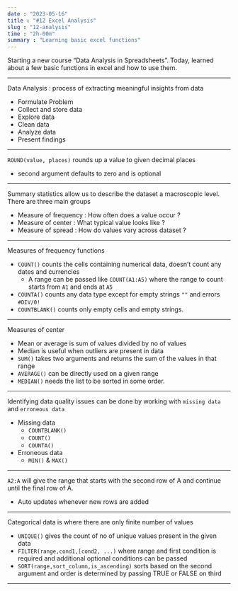 ```yaml
---
date : "2023-05-16"
title : "#12 Excel Analysis"
slug : "12-analysis"
time : "2h-00m"
summary : "Learning basic excel functions"
---
```


Starting a new course “Data Analysis in Spreadsheets”. Today, learned about a few basic functions in excel and how to use them.

---

Data Analysis : process of extracting meaningful insights from data

- Formulate Problem
- Collect and store data
- Explore data
- Clean data
- Analyze data
- Present findings

---

`ROUND(value, places)` rounds up a value to given decimal places 

- second argument defaults to zero and is optional

---

Summary statistics allow us to describe the dataset a macroscopic level. There are three main groups 

- Measure of frequency : How often does a value occur ?
- Measure of center : What typical value looks like ?
- Measure of spread : How do values vary across dataset ?

---

Measures of frequency functions 

- `COUNT()` counts the cells containing numerical data, doesn’t count any dates and currencies
    - A range can be passed like `COUNT(A1:A5)` where the range to count starts from `A1` and ends at `A5`
- `COUNTA()` counts any data type except for empty strings `""` and errors `#DIV/0!`
- `COUNTBLANK()` counts only empty cells and empty strings.

---

Measures of center 

- Mean or average is sum of values divided by no of values
- Median is useful when outliers are present in data
- `SUM()` takes two arguments and returns the sum of the values in that range
- `AVERAGE()` can be directly used on a given range
- `MEDIAN()` needs the list to be sorted in some order.

---

Identifying data quality issues can be done by working with `missing data` and `erroneous data`

- Missing data
    - `COUNTBLANK()`
    - `COUNT()`
    - `COUNTA()`
- Erroneous data
    - `MIN()` & `MAX()`

---

`A2:A` will give the range that starts with the second row of A and continue until the final row of A.

- Auto updates whenever new rows are added

---

Categorical data is where there are only finite number of values 

- `UNIQUE()` gives the count of no of unique values present in the given data
- `FILTER(range,cond1,[cond2, ...)` where range and first condition is required and additional optional conditions can be passed
- `SORT(range,sort_column,is_ascending)` sorts based on the second argument and order is determined by passing TRUE or FALSE on third

---

